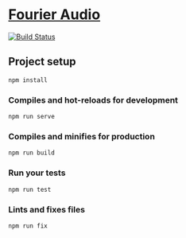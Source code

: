 # [Fourier Audio](https://fourieraudio.co.uk)
[![Build Status](https://travis-ci.com/half2me/fourier.svg?branch=master)](https://travis-ci.com/half2me/fourier)

## Project setup
```
npm install
```

### Compiles and hot-reloads for development
```
npm run serve
```

### Compiles and minifies for production
```
npm run build
```

### Run your tests
```
npm run test
```

### Lints and fixes files
```
npm run fix
```
